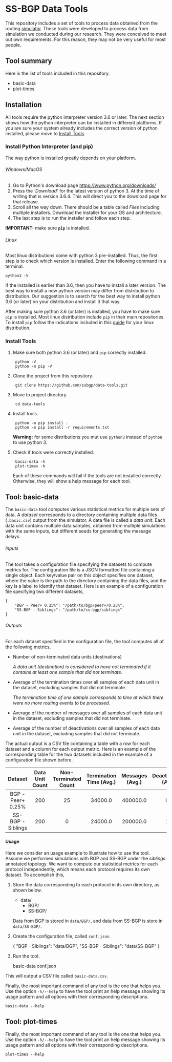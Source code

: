 # SS-BGP Data Tools

This repository includes a set of tools to process data obtained from the routing [simulator](https://github.com/ssbgp/simulator). These tools were developed to process data from simulation we conducted during our research. They were conceived to meet out own requirements. For this reason, they may not be very useful for most people.

## Tool summary

Here is the list of tools included in this repository.

- basic-data
- plot-times

## Installation

All tools require the python interpreter version 3.6 or later. The next section shows how the python interpreter can be installed in different platforms. If you are sure your system already includes the correct version of python installed, please move to [Install Tools](#install-tools).

### Install Python Interpreter (and pip)

The way python is installed greatly depends on your platform.

###### Windows/MacOS

1. Go to Python's download page https://www.python.org/downloads/
1. Press the *'Download'* for the latest version of python 3. At the time of writing that is version 3.6.4. This will direct you to the download page for that release.
1. Scroll all the way down. There should be a table called *Files* including multiple installers. Download the installer for your OS and architecture. 
1. The last step is to run the installer and follow each step.

**IMPORTANT:** make sure **`pip`** is installed.

###### Linux

Most linux distributions come with python 3 pre-installed. Thus, the first step is to check which version is installed. Enter the following command in a terminal.

    python3 -V

If the installed is earlier than 3.6, then you have to install a later version. The best way to install a new python version may differ from distribution to distribution. Our suggestion is to search for the best way to install python 3.6 (or later) on your distribution and install it that way. 

After making sure python 3.6 (or later) is installed, you have to make sure `pip` is installed. Most linux distribution include `pip` in their main repositories. To install `pip` follow the indications included in this [guide](https://packaging.python.org/guides/installing-using-linux-tools/) for your linux distribution.


### Install Tools

1. Make sure both python 3.6 (or later) and `pip` correctly installed.
    
        python -V
        python -m pip -V
    
1. Clone the project from this repository.

        git clone https://github.com/ssbgp/data-tools.git
        
1. Move to project directory.

        cd data-tools
        
1. Install tools.

        python -m pip install .
        python -m pip install -r requirements.txt
        
   **Warning:** for some distributions you mut use `python3` instead of `python` to use python 3.

1. Check if tools were correctly installed.

        basic-data -h
        plot-times -h
        
   Each of these commands will fail if the tools are not installed correctly. Otherwise, they will show a help message for each tool.

## Tool: basic-data

The `basic-data` tool computes various statistical metrics for multiple sets of data. A *dataset* corresponds to a directory containing multiple data files (`.basic.csv`) output from the simulator. A data file is called a *data unit*. Each data unit contains multiple data samples, obtained from multiple simulations with the same inputs, but different seeds for generating the message delays. 

###### Inputs

The tool takes a configuration file specifying the datasets to compute metrics for. The configuration file is a JSON formatted file containing a single object. Each key/value pair on this object specifies one dataset, where the value is the path to the directory containing the data files, and the key is a label to identify that dataset. Here is an example of a configuration file specifying two different datasets,
    
    {
        "BGP - Peer+ 0.25%": "/path/to/bgp/peer+/0.25%",
        "SS-BGP - Siblings": "/path/to/ss-bgp/siblings"
    }

###### Outputs

For each dataset specified in the configuration file, the tool computes all of the following metrics. 

- Number of non-terminated data units (destinations)
    
    *A data unit (destination) is considered to have not terminated if it contains at least one sample that did not terminate.*
    
- Average of the termination times over all samples of each data unit in the dataset, excluding samples that did not terminate.

    *The termination time of one sample corresponds to time at which there were no more routing events to be processed.* 

- Average of the number of messages over all samples of each data unit in the dataset, excluding samples that did not terminate.

- Average of the number of deactivations over all samples of each data unit in the dataset, excluding samples that did not terminate.

The actual output is a CSV file containing a table with a row for each dataset and a column for each output metric. Here is an example of the corresponding table for the two datasets included in the example of a configuration file shown before.

|      Dataset      	| Data Unit Count 	| Non-Terminated Count 	| Termination Time (Avg.) 	| Messages (Avg.) 	| Deactivations (Avg.) 	|
|:-----------------:	|:---------------:	|:--------------------:	|:-----------------------:	|:---------------:	|:--------------------:	|
| BGP - Peer+ 0.25% 	|       200       	|          25          	|         34000.0         	|     400000.0    	|          0.0         	|
| SS-BGP - Siblings 	|       200       	|           0          	|         24000.0         	|     200000.0    	|          1.0         	|

#### Usage

Here we consider an usage example to illustrate how to use the tool. Assume we performed simulations with BGP and SS-BGP under the *siblings* annotated topology. We want to compute our statistical metrics for each protocol independently, which means each protocol requires its own dataset. To accomplish this, 

1. Store the data corresponding to each protocol in its own directory, as shown below.

    - data/
        - BGP/
        - SS-BGP/
        
    Data from BGP is stored in `data/BGP/`, and data from SS-BGP is store in `data/SS-BGP/`.

1. Create the configuration file, called `conf.json`.


    {
        "BGP - Siblings": "data/BGP",
        "SS-BGP - Siblings": "data/SS-BGP"
    }
    
1. Run the tool.


    basic-data conf.json
    

This will output a CSV file called `basic-data.csv`.

Finally, the most important command of any tool is the one that helps you. Use the option `-h/--help` to have the tool print an help message showing its usage pattern and all options with their corresponding descriptions.

    basic-data --help 


## Tool: plot-times

Finally, the most important command of any tool is the one that helps you. Use the option `-h/--help` to have the tool print an help message showing its usage pattern and all options with their corresponding descriptions.

    plot-times --help 


